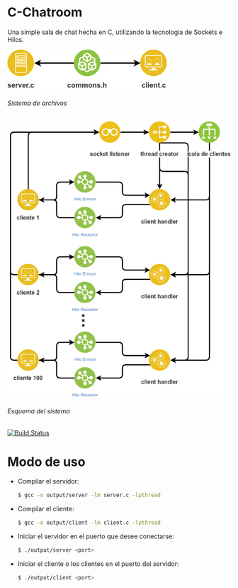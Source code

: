 # C-Chatroom

Una simple sala de chat hecha en C, utilizando la tecnologia de Sockets e Hilos. 

[![N|](https://github.com/MrRomo/C-Chatroom/raw/master/media/Sala%20de%20chat%20en%20C-file_system.png)](https://nodesource.com/products/nsolid)
###### Sistema de archivos
[![N|Solid](https://github.com/MrRomo/C-Chatroom/raw/master/media/Sala%20de%20chat%20en%20C-esquema%20del%20sistema.png)](https://nodesource.com/products/nsolid)
###### Esquema del sistema
[![Build Status](https://travis-ci.org/joemccann/dillinger.svg?branch=master)](https://travis-ci.org/joemccann/dillinger)

# Modo de uso
- Compilar el servidor:
    ```sh
    $ gcc -o output/server -lm server.c -lpthread
    ```
- Compilar el cliente:
    ```sh
    $ gcc -o output/client -lm client.c -lpthread
    ```
- Iniciar el servidor en el puerto que desee conectarse:
    ```sh
    $ ./output/server <port>
    ```
- Iniciar el cliente o los clientes en el puerto del servidor:
    ```sh
    $ ./output/client <port>
    ```
  
